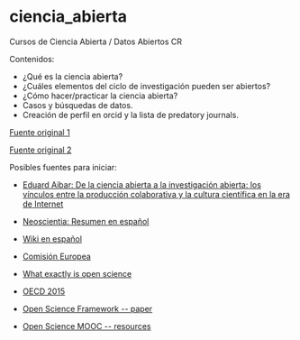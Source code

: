 # ciencia_abierta
Cursos de Ciencia Abierta / Datos Abiertos CR


Contenidos: 

- ¿Qué es la ciencia abierta?
- ¿Cuáles elementos del ciclo de investigación pueden ser abiertos?
- ¿Cómo hacer/practicar la ciencia abierta?
- Casos y búsquedas de datos. 
- Creación de perfil en orcid y la lista de predatory journals.

[Fuente original 1](https://www.slideshare.net/sjDCC/open-science-55575211)

[Fuente original 2](https://www.fosteropenscience.eu/learning/introduction-to-open-science/#/id/598dd7835720060b1fcdf8b4)

Posibles fuentes para iniciar:

- [Eduard Aibar: De la ciencia abierta a la investigación abierta: los vínculos entre la producción colaborativa y la cultura científica en la era de Internet](https://www.uoc.edu/webs/eaibar/_resources/documents/Aibar_hibri.pdf)

- [Neoscientia: Resumen en español](http://www.neoscientia.com/ciencia-abierta/)

- [Wiki en español](https://es.wikipedia.org/wiki/Ciencia_abierta)

- [Comisión Europea](http://ec.europa.eu/programmes/horizon2020/en/h2020-section/open-science-open-access)

- [What exactly is open science](http://openscience.org/what-exactly-is-open-science/)

- [OECD 2015](http://wiki.lib.sun.ac.za/images/0/02/Open-science-oecd.pdf)

- [Open Science Framework -- paper](https://www.ncbi.nlm.nih.gov/pmc/articles/PMC5370619/)

- [Open Science MOOC -- resources](https://opensciencemooc.eu/open-science-resources/)
